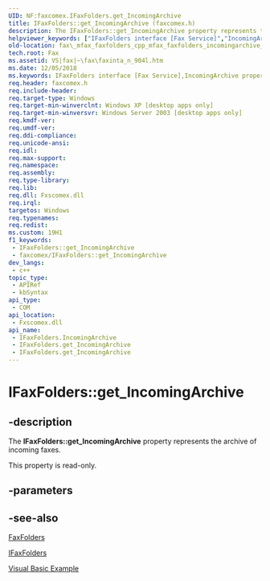 ```yaml
---
UID: NF:faxcomex.IFaxFolders.get_IncomingArchive
title: IFaxFolders::get_IncomingArchive (faxcomex.h)
description: The IFaxFolders::get_IncomingArchive property represents the archive of incoming faxes.
helpviewer_keywords: ["IFaxFolders interface [Fax Service]","IncomingArchive property","IFaxFolders.IncomingArchive","IFaxFolders.get_IncomingArchive","IFaxFolders::IncomingArchive","IFaxFolders::get_IncomingArchive","IncomingArchive property [Fax Service]","IncomingArchive property [Fax Service]","IFaxFolders interface","_mfax_faxfolders.incomingarchive","fax._mfax_faxfolders_cpp_mfax_faxfolders_incomingarchive_cpp","fax._mfax_faxfolders_incomingarchive","faxcomex/IFaxFolders::IncomingArchive","faxcomex/IFaxFolders::get_IncomingArchive","get_IncomingArchive"]
old-location: fax\_mfax_faxfolders_cpp_mfax_faxfolders_incomingarchive_cpp.htm
tech.root: Fax
ms.assetid: VS|fax|~\fax\faxinta_n_904l.htm
ms.date: 12/05/2018
ms.keywords: IFaxFolders interface [Fax Service],IncomingArchive property, IFaxFolders.IncomingArchive, IFaxFolders.get_IncomingArchive, IFaxFolders::IncomingArchive, IFaxFolders::get_IncomingArchive, IncomingArchive property [Fax Service], IncomingArchive property [Fax Service],IFaxFolders interface, _mfax_faxfolders.incomingarchive, fax._mfax_faxfolders_cpp_mfax_faxfolders_incomingarchive_cpp, fax._mfax_faxfolders_incomingarchive, faxcomex/IFaxFolders::IncomingArchive, faxcomex/IFaxFolders::get_IncomingArchive, get_IncomingArchive
req.header: faxcomex.h
req.include-header: 
req.target-type: Windows
req.target-min-winverclnt: Windows XP [desktop apps only]
req.target-min-winversvr: Windows Server 2003 [desktop apps only]
req.kmdf-ver: 
req.umdf-ver: 
req.ddi-compliance: 
req.unicode-ansi: 
req.idl: 
req.max-support: 
req.namespace: 
req.assembly: 
req.type-library: 
req.lib: 
req.dll: Fxscomex.dll
req.irql: 
targetos: Windows
req.typenames: 
req.redist: 
ms.custom: 19H1
f1_keywords:
 - IFaxFolders::get_IncomingArchive
 - faxcomex/IFaxFolders::get_IncomingArchive
dev_langs:
 - c++
topic_type:
 - APIRef
 - kbSyntax
api_type:
 - COM
api_location:
 - Fxscomex.dll
api_name:
 - IFaxFolders.IncomingArchive
 - IFaxFolders.get_IncomingArchive
 - IFaxFolders.get_IncomingArchive
---
```


# IFaxFolders::get_IncomingArchive


## -description

The <b>IFaxFolders::get_IncomingArchive</b> property represents the archive of incoming faxes.

This property is read-only.

## -parameters

## -see-also

<a href="/previous-versions/windows/desktop/fax/-mfax-faxfolders">FaxFolders</a>



<a href="/previous-versions/windows/desktop/api/faxcomex/nn-faxcomex-ifaxfolders">IFaxFolders</a>



<a href="/previous-versions/windows/desktop/fax/-mfax-opening-a-fax-from-the-incoming-archive">Visual Basic Example</a>